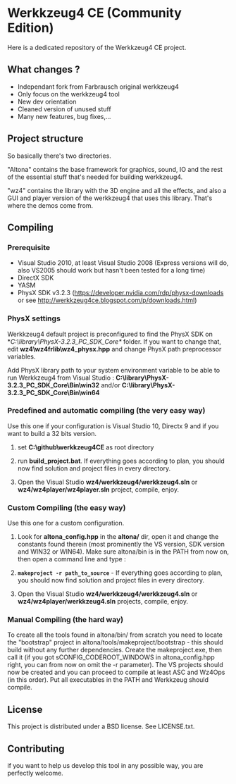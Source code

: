 # Werkkzeug4 CE (Community Edition)

Here is a dedicated repository of the Werkkzeug4 CE project.

## What changes ?

- Independant fork from Farbrausch original werkkzeug4
- Only focus on the werkkzeug4 tool
- New dev orientation
- Cleaned version of unused stuff
- Many new features, bug fixes,...

## Project structure

So basically there's two directories.

"Altona" contains the base framework for graphics, sound, IO and the rest of the essential stuff that's needed for building werkkzeug4.

"wz4" contains the library with the 3D engine and all the effects, and also a GUI and player version of the werkkzeug4 that uses this library. That's where the demos come from.

## Compiling

### Prerequisite

- Visual Studio 2010, at least Visual Studio 2008 (Express versions will do, also VS2005 should work but hasn't been tested for a long time)
- DirectX SDK
- YASM
- PhysX SDK v3.2.3 (https://developer.nvidia.com/rdp/physx-downloads or see http://werkkzeug4ce.blogspot.com/p/downloads.html)

### PhysX settings

Werkkzeug4 default project is preconfigured to find the PhysX SDK on **C:\library\PhysX-3.2.3_PC_SDK_Core\** folder.
If you want to change that, edit **wz4\wz4frlib\wz4_physx.hpp** and change PhysX path preprocessor variables.

Add PhysX library path to your system environment variable to be able to run Werkkzeug4 from Visual Studio :
**C:\library\PhysX-3.2.3_PC_SDK_Core\Bin\win32** and/or **C:\library\PhysX-3.2.3_PC_SDK_Core\Bin\win64**

### Predefined and automatic compiling (the very easy way)

Use this one if your configuration is Visual Studio 10, Directx 9 and if you want to build a 32 bits version.

1. set **C:\github\werkkzeug4CE** as root directory

2. run **build_project.bat**. If everything goes according to plan, you should now find solution and project files in every directory.

3. Open the Visual Studio **wz4/werkkzeug4/werkkzeug4.sln** or **wz4/wz4player/wz4player.sln** project, compile, enjoy.


### Custom Compiling (the easy way)

Use this one for a custom configuration.

1. Look for **altona_config.hpp** in the **altona/** dir, open it and change the constants found therein (most prominently the VS version, SDK version and WIN32 or WIN64). Make sure altona/bin is in the PATH from now on, then open a command line and type :

2. **``` makeproject -r path_to_source ```** - 
If everything goes according to plan, you should now find solution and project files in every directory.

3. Open the Visual Studio **wz4/werkkzeug4/werkkzeug4.sln** or **wz4/wz4player/werkkzeug4.sln** projects, compile, enjoy.


### Manual Compiling (the hard way)

To create all the tools found in altona/bin/ from scratch you need to locate the "bootstrap" project in altona/tools/makeproject/bootstrap - this should build without any further dependencies. Create the makeproject.exe, then call it (if you got sCONFIG_CODEROOT_WINDOWS in altona_config.hpp right, you can from now on omit the -r parameter). The VS projects should now be created and you can proceed to compile at least ASC and Wz4Ops (in this order). Put all executables in the PATH and Werkkzeug should compile.

## License

This project is distributed under a BSD license.
See LICENSE.txt.

## Contributing

if you want to help us develop this tool in any possible way, you are perfectly welcome.
